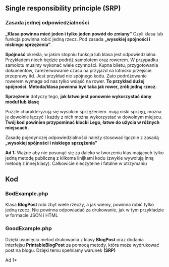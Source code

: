 ## Single responsibility principle (SRP)
### Zasada jednej odpowiedzialności

**„Klasa powinna mieć jeden i tylko jeden powód do zmiany”**
Czyli klasa lub funkcja powinna robić jedną rzecz.
Pod zasada **„wysokiej spójności i niskiego sprzężenia”**.

**Spójność** określa, w jakim stopniu funkcja lub klasa jest odpowiedzialna. Przykładem niech będzie podróż samolotem oraz rowerem. W przypadku samolotu musimy wykonać wiele czynności. Kupna biletu, przygotowania dokumentów, zarezerwowanie czasu na przyjazd na lotnisko przejście przeprawy itd. Jest przykład nie spójnego kodu. Zato podróżowanie rowerem wymaga od nas tylko wsiąść na rower.
**To przykład dużej spójności. Metoda/klasa powinna być taka jak rower, zrób jedną rzecz.**

**Sprzężenie** dotyczy tego, **jak łatwo jest ponownie wykorzystać dany moduł lub klasę**

Puzzle charakteryzują się wysokim sprzężeniem. mają niski sprzęg, można je dowolnie łączyć i każdy z nich można wykorzystać w dowolnym miejscu.
**Twój kod powinien przypominać klocki Lego, łatwe do użycia w różnych miejscach.**

Zasadę pojedynczej odpowiedzialności należy stosować łącznie z zasadą **„wysokiej spójności i niskiego sprzężenia”**

**Ad 1:** Ważne aby nie posunąć się za daleko w tworzeniu klas mających tylko jedną metodę publiczną z kilkoma linijkami kodu (zwykle wywołują inną metodę z innej klasy). Całkowicie nieczytelne i fatalne w utrzymaniu


## Kod
### BodExample.php

Klasa **BlogPost** robi zbyt wiele rzeczy, a jak wiemy, powinna robić tylko jedną rzecz.
Nie powinna odpowiadać za drukowanie, jak w tym przykładzie w formacie JSON i HTML

### GoodExample.php

Dzięki usunięciu metod drukowania z klasy **BlogPost** oraz dodania interfejsu **PrintableBlogPost** za pomocą metody, która może wydrukować post na blogu. Dzięki temu spełniamy warunek **(SRP)**

Ad 1*